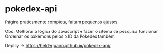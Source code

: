 # pokedex-api

Página praticamente completa, faltam pequenos ajustes.

Obs. Melhorar a lógica do Javascript e fazer o sitema de pesquisa funcionar
Ordernar os pokémons pelos o ID da Pokedex também.

Deploy -> https://helderjuann.github.io/pokedex-api/

